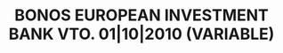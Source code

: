 ---
layout: asset
title: BONOS EUROPEAN INVESTMENT BANK VTO. 01|10|2010 (VARIABLE)
isin: XS0200785532
---